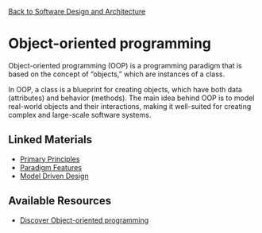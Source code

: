 [Back to Software Design and Architecture](topics/software-design-and-architecture/software-design-and-architecture.md)
# Object-oriented programming
Object-oriented programming (OOP) is a programming paradigm that is based on the concept of “objects,” which are instances of a class.

In OOP, a class is a blueprint for creating objects, which have both data (attributes) and behavior (methods). The main idea behind OOP is to model real-world objects and their interactions, making it well-suited for creating complex and large-scale software systems.
## Linked Materials
- [Primary Principles](primary-princples.md)
- [Paradigm Features](paradigm-features.md)
- [Model Driven Design](model-driven-design.md)
## Available Resources
- [Discover Object-oriented programming](https://opendsa.cs.vt.edu/ODSA/Books/Everything/html/IntroOO.html)